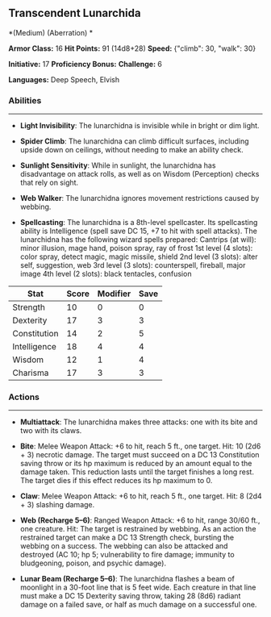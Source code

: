 ## Transcendent Lunarchida
*(Medium) (Aberration) *

**Armor Class:** 16
**Hit Points:** 91 (14d8+28)
**Speed:** {"climb": 30, "walk": 30}

**Initiative:** 17
**Proficiency Bonus:**
**Challenge:** 6

**Languages:** Deep Speech, Elvish

### Abilities
 --- 
- **Light Invisibility**: The lunarchidna is invisible while in bright or dim light.

- **Spider Climb**: The lunarchidna can climb difficult surfaces, including upside down on ceilings, without needing to make an ability check.

- **Sunlight Sensitivity**: While in sunlight, the lunarchidna has disadvantage on attack rolls, as well as on Wisdom (Perception) checks that rely on sight.

- **Web Walker**: The lunarchidna ignores movement restrictions caused by webbing.

- **Spellcasting**: The lunarchidna is a 8th-level spellcaster. Its spellcasting ability is Intelligence (spell save DC 15, +7 to hit with spell attacks). The lunarchidna has the following wizard spells prepared:
Cantrips (at will): minor illusion, mage hand, poison spray, ray of frost
1st level (4 slots): color spray, detect magic, magic missile, shield
2nd level (3 slots): alter self, suggestion, web
3rd level (3 slots): counterspell, fireball, major image
4th level (2 slots): black tentacles, confusion



| Stat | Score | Modifier | Save |
| ---- | ---- | ---- | ---- |
| Strength | 10 | 0 | 0 |
| Dexterity | 17 | 3 | 3 |
| Constitution | 14 | 2 | 5 |
| Intelligence | 18 | 4 | 4 |
| Wisdom | 12 | 1 | 4 |
| Charisma | 17 | 3 | 3 |

### Actions
 --- 
- **Multiattack**: The lunarchidna makes three attacks: one with its bite and two with its claws.

- **Bite**: Melee Weapon Attack: +6 to hit, reach 5 ft., one target. Hit: 10 (2d6 + 3) necrotic damage. The target must succeed on a DC 13 Constitution saving throw or its hp maximum is reduced by an amount equal to the damage taken. This reduction lasts until the target finishes a long rest. The target dies if this effect reduces its hp maximum to 0.

- **Claw**: Melee Weapon Attack: +6 to hit, reach 5 ft., one target. Hit: 8 (2d4 + 3) slashing damage.

- **Web (Recharge 5–6)**: Ranged Weapon Attack: +6 to hit, range 30/60 ft., one creature. Hit: The target is restrained by webbing. As an action the restrained target can make a DC 13 Strength check, bursting the webbing on a success. The webbing can also be attacked and destroyed (AC 10; hp 5; vulnerability to fire damage; immunity to bludgeoning, poison, and psychic damage).

- **Lunar Beam (Recharge 5–6)**: The lunarchidna flashes a beam of moonlight in a 30-foot line that is 5 feet wide. Each creature in that line must make a DC 15 Dexterity saving throw, taking 28 (8d6) radiant damage on a failed save, or half as much damage on a successful one.

